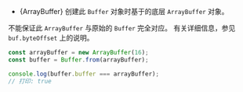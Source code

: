 
* {ArrayBuffer} 创建此 `Buffer` 对象时基于的底层 `ArrayBuffer` 对象。

不能保证此 `ArrayBuffer` 与原始的 `Buffer` 完全对应。 
有关详细信息，参见 `buf.byteOffset` 上的说明。

```js
const arrayBuffer = new ArrayBuffer(16);
const buffer = Buffer.from(arrayBuffer);

console.log(buffer.buffer === arrayBuffer);
// 打印: true
```

